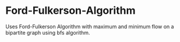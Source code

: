 # Ford-Fulkerson-Algorithm
Uses Ford-Fulkerson Algorithm with maximum and minimum flow on a bipartite graph using bfs algorithm.
